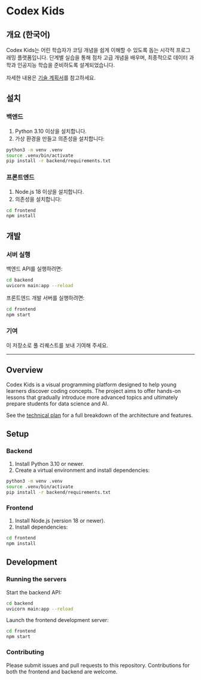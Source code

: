 # Codex Kids

## 개요 (한국어)

Codex Kids는 어린 학습자가 코딩 개념을 쉽게 이해할 수 있도록 돕는 시각적 프로그래밍 플랫폼입니다. 단계별 실습을 통해 점차 고급 개념을 배우며, 최종적으로 데이터 과학과 인공지능 학습을 준비하도록 설계되었습니다.

자세한 내용은 [기술 계획서](code-kids-technical-plan.md)를 참고하세요.

## 설치

### 백엔드

1. Python 3.10 이상을 설치합니다.
2. 가상 환경을 만들고 의존성을 설치합니다:

```bash
python3 -m venv .venv
source .venv/bin/activate
pip install -r backend/requirements.txt
```

### 프론트엔드

1. Node.js 18 이상을 설치합니다.
2. 의존성을 설치합니다:

```bash
cd frontend
npm install
```

## 개발

### 서버 실행

백엔드 API를 실행하려면:

```bash
cd backend
uvicorn main:app --reload
```

프론트엔드 개발 서버를 실행하려면:

```bash
cd frontend
npm start
```

### 기여

이 저장소로 풀 리퀘스트를 보내 기여해 주세요.

---

## Overview

Codex Kids is a visual programming platform designed to help young learners discover coding concepts. The project aims to offer hands-on lessons that gradually introduce more advanced topics and ultimately prepare students for data science and AI.

See the [technical plan](code-kids-technical-plan.md) for a full breakdown of the architecture and features.

## Setup

### Backend

1. Install Python 3.10 or newer.
2. Create a virtual environment and install dependencies:

```bash
python3 -m venv .venv
source .venv/bin/activate
pip install -r backend/requirements.txt
```

### Frontend

1. Install Node.js (version 18 or newer).
2. Install dependencies:

```bash
cd frontend
npm install
```

## Development

### Running the servers

Start the backend API:

```bash
cd backend
uvicorn main:app --reload
```

Launch the frontend development server:

```bash
cd frontend
npm start
```

### Contributing

Please submit issues and pull requests to this repository. Contributions for both the frontend and backend are welcome.
